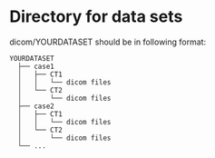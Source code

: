 # Directory for data sets
dicom/YOURDATASET should be in following format:<br>
<pre><code>YOURDATASET
  ├── case1
  │   ├── CT1
  │   │   └── dicom files
  │   └── CT2
  │       └── dicom files
  ├── case2
  │   ├── CT1
  │   │   └── dicom files
  │   └── CT2
  │       └── dicom files
  └── ...
</code></pre>
